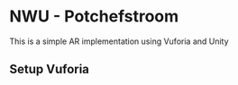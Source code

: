 # NWU - Potchefstroom

This is a simple AR implementation using Vuforia and Unity

## Setup Vuforia
